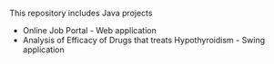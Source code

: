 This repository includes Java projects
* Online Job Portal - Web application
* Analysis of Efficacy of Drugs that treats Hypothyroidism - Swing application
